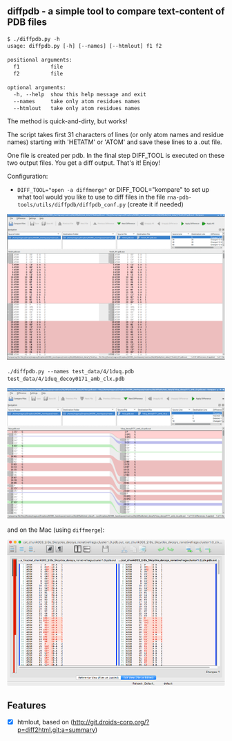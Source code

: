 diffpdb - a simple tool to compare text-content of PDB files
-------------------------------------------------------------------------------

    $ ./diffpdb.py -h
    usage: diffpdb.py [-h] [--names] [--htmlout] f1 f2
    
    positional arguments:
      f1          file
      f2          file
    
    optional arguments:
      -h, --help  show this help message and exit
      --names     take only atom residues names
      --htmlout   take only atom residues names

The method is quick-and-dirty, but works!

The script takes first 31 characters of lines (or only atom names and residue names)
starting with 'HETATM' or 'ATOM' and save these lines to a <filename>.out file.

One file is created per pdb. In the final step DIFF_TOOL is executed
 on these two output files. You get a diff output. That's it! Enjoy!

Configuration:

 * `DIFF_TOOL="open -a diffmerge"` or DIFF_TOOL="kompare" to set up what tool would you like to use to diff files in the file `rna-pdb-tools/utils/diffpdb/diffpdb_conf.py` (create it if needed)

![screenshot](doc/screenshot.png)

`./diffpdb.py --names test_data/4/1duq.pdb test_data/4/1duq_decoy0171_amb_clx.pdb`

![screenshot](doc/screenshot2.png)

and on the Mac (using `diffmerge`):

![screenshot](doc/diffpdb_osx_diffmerge.png)

## Features

- [X] htmlout, based on (http://git.droids-corp.org/?p=diff2html.git;a=summary)
